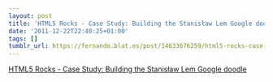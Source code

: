 ```yaml
---
layout: post
title: 'HTML5 Rocks - Case Study: Building the Stanisław Lem Google doodle'
date: '2011-12-22T22:40:25+01:00'
tags: []
tumblr_url: https://fernando.blat.es/post/14633676259/html5-rocks-case-study-building-the-stanis%C5%82aw
---
```

[HTML5 Rocks - Case Study: Building the Stanisław Lem Google doodle](http://www.html5rocks.com/en/tutorials/doodles/lem/)  
